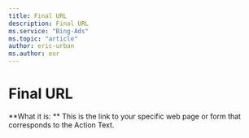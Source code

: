 ```yaml
---
title: Final URL
description: Final URL
ms.service: "Bing-Ads"
ms.topic: "article"
author: eric-urban
ms.author: eur
---
```


# Final URL

**What it is: **       This is the link to your specific web page or form that corresponds to the Action Text.


